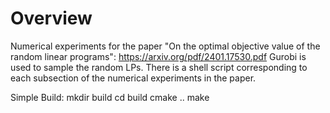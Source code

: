 # Overview
Numerical experiments for the paper "On the optimal objective value of the random linear programs": 
https://arxiv.org/pdf/2401.17530.pdf
Gurobi is used to sample the random LPs. 
There is a shell script corresponding to each subsection of the numerical experiments in the paper. 

Simple Build:
mkdir build 
cd build
cmake ..
make

